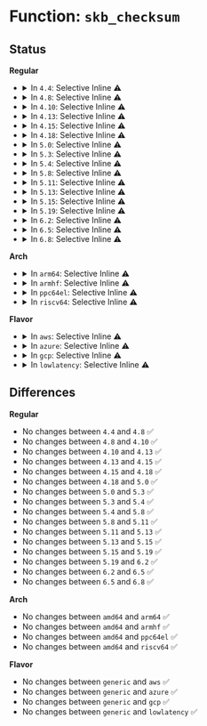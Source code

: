 # Function: <code>skb_checksum</code>

## Status
<b>Regular</b>
<ul>
<li>
<details>
<summary>In <code>4.4</code>: Selective Inline ⚠️</summary>

```c
__wsum skb_checksum(const struct sk_buff *skb, int offset, int len, __wsum csum);
```

**Collision:** Unique Global

**Inline:** Selective

**Transformation:** False

**Instances:**

```
In net/core/skbuff.c (ffffffff81707ab0)
Location: net/core/skbuff.c:2176
Inline: True
Inline callers:
  - net/core/skbuff.c:skb_segment
Direct callers:
  - net/core/datagram.c:__skb_checksum_complete_head
  - net/core/datagram.c:__skb_checksum_complete
  - net/core/dev.c:__skb_gro_checksum_complete
  - net/core/dev.c:skb_checksum_help
  - net/ipv4/udp.c:udp4_hwcsum
  - net/ipv4/udp.c:udp_set_csum
  - net/ipv4/udp.c:udp_send_skb
  - net/ipv4/udp_offload.c:skb_udp_tunnel_segment
  - net/ipv4/ipmr.c:pim_rcv
  - net/ipv6/udp.c:udp_v6_send_skb
  - net/ipv6/udp.c:udp_v6_send_skb
  - net/ipv6/ip6mr.c:pim6_rcv
  - net/ipv6/netfilter.c:nf_ip6_checksum
  - net/ipv6/netfilter.c:nf_ip6_checksum
  - net/ipv6/netfilter.c:nf_ip6_checksum_partial
  - net/ipv6/ip6_checksum.c:udp6_set_csum
  - net/ipv6/udp_offload.c:udp6_ufo_fragment
```
**Symbols:**

```
ffffffff81707ab0-ffffffff81707afb: skb_checksum (STB_GLOBAL)
```
</details>
</li>
<li>
<details>
<summary>In <code>4.8</code>: Selective Inline ⚠️</summary>

```c
__wsum skb_checksum(const struct sk_buff *skb, int offset, int len, __wsum csum);
```

**Collision:** Unique Global

**Inline:** Selective

**Transformation:** False

**Instances:**

```
In net/core/skbuff.c (ffffffff81772d9f)
Location: net/core/skbuff.c:2174
Inline: True
Inline callers:
  - net/core/skbuff.c:skb_segment
Direct callers:
  - net/core/datagram.c:__skb_checksum_complete
  - net/core/datagram.c:__skb_checksum_complete_head
  - net/core/dev.c:__skb_gro_checksum_complete
  - net/core/dev.c:skb_checksum_help
  - net/ipv4/udp.c:udp_send_skb
  - net/ipv4/udp.c:udp4_hwcsum
  - net/ipv4/ipmr.c:pim_rcv
  - net/ipv6/udp.c:udp_v6_send_skb
  - net/ipv6/udp.c:udp_v6_send_skb
  - net/ipv6/udp_offload.c:udp6_ufo_fragment
  - net/ipv6/ip6mr.c:pim6_rcv
  - net/ipv6/netfilter.c:nf_ip6_checksum_partial
  - net/ipv6/netfilter.c:nf_ip6_checksum
  - net/ipv6/netfilter.c:nf_ip6_checksum
```
**Symbols:**

```
ffffffff8176de50-ffffffff8176de9b: skb_checksum (STB_GLOBAL)
```
</details>
</li>
<li>
<details>
<summary>In <code>4.10</code>: Selective Inline ⚠️</summary>

```c
__wsum skb_checksum(const struct sk_buff *skb, int offset, int len, __wsum csum);
```

**Collision:** Unique Global

**Inline:** Selective

**Transformation:** False

**Instances:**

```
In net/core/skbuff.c (ffffffff8179ff50)
Location: net/core/skbuff.c:2150
Inline: True
Inline callers:
  - net/core/skbuff.c:skb_segment
Direct callers:
  - net/core/datagram.c:__skb_checksum_complete
  - net/core/datagram.c:__skb_checksum_complete_head
  - net/core/dev.c:__skb_gro_checksum_complete
  - net/core/dev.c:skb_checksum_help
  - net/ipv4/ip_sockglue.c:ip_cmsg_recv_offset
  - net/ipv4/udp.c:udp_send_skb
  - net/ipv4/udp.c:udp4_hwcsum
  - net/ipv4/ipmr.c:pim_rcv
  - net/ipv6/udp.c:udp_v6_send_skb
  - net/ipv6/udp.c:udp_v6_send_skb
  - net/ipv6/udp_offload.c:udp6_ufo_fragment
  - net/ipv6/ip6mr.c:pim6_rcv
  - net/ipv6/netfilter.c:nf_ip6_checksum_partial
  - net/ipv6/netfilter.c:nf_ip6_checksum
  - net/ipv6/netfilter.c:nf_ip6_checksum
```
**Symbols:**

```
ffffffff8179b290-ffffffff8179b2db: skb_checksum (STB_GLOBAL)
```
</details>
</li>
<li>
<details>
<summary>In <code>4.13</code>: Selective Inline ⚠️</summary>

```c
__wsum skb_checksum(const struct sk_buff *skb, int offset, int len, __wsum csum);
```

**Collision:** Unique Global

**Inline:** Selective

**Transformation:** False

**Instances:**

```
In net/core/skbuff.c (ffffffff817be941)
Location: net/core/skbuff.c:2164
Inline: True
Inline callers:
  - net/core/skbuff.c:skb_segment
Direct callers:
  - net/core/datagram.c:__skb_checksum_complete
  - net/core/datagram.c:__skb_checksum_complete_head
  - net/core/dev.c:__skb_gro_checksum_complete
  - net/core/dev.c:skb_checksum_help
  - net/ipv4/ip_sockglue.c:ip_cmsg_recv_offset
  - net/ipv4/udp.c:udp_send_skb
  - net/ipv4/udp.c:udp4_hwcsum
  - net/ipv4/ipmr.c:pim_rcv
  - net/ipv6/udp.c:udp_v6_send_skb
  - net/ipv6/udp.c:udp_v6_send_skb
  - net/ipv6/udp_offload.c:udp6_ufo_fragment
  - net/ipv6/ip6mr.c:pim6_rcv
  - net/ipv6/netfilter.c:nf_ip6_checksum_partial
  - net/ipv6/netfilter.c:nf_ip6_checksum
  - net/ipv6/netfilter.c:nf_ip6_checksum
```
**Symbols:**

```
ffffffff817b7db0-ffffffff817b7dfb: skb_checksum (STB_GLOBAL)
```
</details>
</li>
<li>
<details>
<summary>In <code>4.15</code>: Selective Inline ⚠️</summary>

```c
__wsum skb_checksum(const struct sk_buff *skb, int offset, int len, __wsum csum);
```

**Collision:** Unique Global

**Inline:** Selective

**Transformation:** False

**Instances:**

```
In net/core/skbuff.c (ffffffff81838288)
Location: net/core/skbuff.c:2532
Inline: True
Inline callers:
  - net/core/skbuff.c:skb_segment
Direct callers:
  - net/core/datagram.c:__skb_checksum_complete
  - net/core/datagram.c:__skb_checksum_complete_head
  - net/core/dev.c:__skb_gro_checksum_complete
  - net/core/dev.c:skb_checksum_help
  - net/ipv4/ip_sockglue.c:ip_cmsg_recv_offset
  - net/ipv4/udp.c:udp_send_skb
  - net/ipv4/udp.c:udp4_hwcsum
  - net/ipv4/ipmr.c:pim_rcv
  - net/ipv6/udp.c:udp_v6_send_skb
  - net/ipv6/udp.c:udp_v6_send_skb
  - net/ipv6/ip6mr.c:pim6_rcv
  - net/ipv6/netfilter.c:nf_ip6_checksum_partial
  - net/ipv6/netfilter.c:nf_ip6_checksum
  - net/ipv6/netfilter.c:nf_ip6_checksum
```
**Symbols:**

```
ffffffff81830510-ffffffff8183055b: skb_checksum (STB_GLOBAL)
```
</details>
</li>
<li>
<details>
<summary>In <code>4.18</code>: Selective Inline ⚠️</summary>

```c
__wsum skb_checksum(const struct sk_buff *skb, int offset, int len, __wsum csum);
```

**Collision:** Unique Global

**Inline:** Selective

**Transformation:** False

**Instances:**

```
In net/core/skbuff.c (ffffffff81882b57)
Location: net/core/skbuff.c:2548
Inline: True
Inline callers:
  - net/core/skbuff.c:skb_segment
  - net/core/skbuff.c:pskb_trim_rcsum_slow
Direct callers:
  - net/core/datagram.c:__skb_checksum_complete
  - net/core/datagram.c:__skb_checksum_complete_head
  - net/core/dev.c:__skb_gro_checksum_complete
  - net/core/dev.c:skb_checksum_help
  - net/ipv4/ip_sockglue.c:ip_cmsg_recv_offset
  - net/ipv4/udp.c:udp4_hwcsum
  - net/ipv4/ipmr.c:pim_rcv
  - net/ipv6/ip6mr.c:pim6_rcv
  - net/ipv6/netfilter.c:nf_ip6_checksum_partial
  - net/ipv6/netfilter.c:nf_ip6_checksum
  - net/ipv6/netfilter.c:nf_ip6_checksum
```
**Symbols:**

```
ffffffff8187a9e0-ffffffff8187aa2b: skb_checksum (STB_GLOBAL)
```
</details>
</li>
<li>
<details>
<summary>In <code>5.0</code>: Selective Inline ⚠️</summary>

```c
__wsum skb_checksum(const struct sk_buff *skb, int offset, int len, __wsum csum);
```

**Collision:** Unique Global

**Inline:** Selective

**Transformation:** False

**Instances:**

```
In net/core/skbuff.c (ffffffff818a35c2)
Location: net/core/skbuff.c:2544
Inline: True
Inline callers:
  - net/core/skbuff.c:skb_segment
  - net/core/skbuff.c:__skb_checksum_complete
  - net/core/skbuff.c:__skb_checksum_complete_head
  - net/core/skbuff.c:pskb_trim_rcsum_slow
Direct callers:
  - net/core/dev.c:__skb_gro_checksum_complete
  - net/core/dev.c:skb_checksum_help
  - net/netfilter/utils.c:nf_checksum_partial
  - net/netfilter/utils.c:nf_ip6_checksum
  - net/netfilter/utils.c:nf_ip6_checksum
  - net/ipv4/ip_sockglue.c:ip_cmsg_recv_offset
  - net/ipv4/udp.c:udp4_hwcsum
  - net/ipv4/ipmr.c:pim_rcv
  - net/ipv6/ip6mr.c:pim6_rcv
```
**Symbols:**

```
ffffffff8189b5e0-ffffffff8189b62b: skb_checksum (STB_GLOBAL)
```
</details>
</li>
<li>
<details>
<summary>In <code>5.3</code>: Selective Inline ⚠️</summary>

```c
__wsum skb_checksum(const struct sk_buff *skb, int offset, int len, __wsum csum);
```

**Collision:** Unique Global

**Inline:** Selective

**Transformation:** False

**Instances:**

```
In net/core/skbuff.c (ffffffff818ee2f3)
Location: net/core/skbuff.c:2710
Inline: True
Inline callers:
  - net/core/skbuff.c:skb_segment
  - net/core/skbuff.c:__skb_checksum_complete
  - net/core/skbuff.c:__skb_checksum_complete_head
  - net/core/skbuff.c:pskb_trim_rcsum_slow
Direct callers:
  - net/core/dev.c:__skb_gro_checksum_complete
  - net/core/dev.c:skb_checksum_help
  - net/netfilter/utils.c:nf_checksum_partial
  - net/netfilter/utils.c:nf_ip6_checksum
  - net/netfilter/utils.c:nf_ip6_checksum
  - net/ipv4/ip_sockglue.c:ip_cmsg_recv_offset
  - net/ipv4/udp.c:udp4_hwcsum
  - net/ipv4/ipmr.c:pim_rcv
  - net/ipv6/ip6mr.c:pim6_rcv
```
**Symbols:**

```
ffffffff818e6100-ffffffff818e614b: skb_checksum (STB_GLOBAL)
```
</details>
</li>
<li>
<details>
<summary>In <code>5.4</code>: Selective Inline ⚠️</summary>

```c
__wsum skb_checksum(const struct sk_buff *skb, int offset, int len, __wsum csum);
```

**Collision:** Unique Global

**Inline:** Selective

**Transformation:** False

**Instances:**

```
In net/core/skbuff.c (ffffffff819203e7)
Location: net/core/skbuff.c:2712
Inline: True
Inline callers:
  - net/core/skbuff.c:skb_segment
  - net/core/skbuff.c:__skb_checksum_complete
  - net/core/skbuff.c:__skb_checksum_complete_head
  - net/core/skbuff.c:pskb_trim_rcsum_slow
Direct callers:
  - net/core/dev.c:__skb_gro_checksum_complete
  - net/core/dev.c:skb_checksum_help
  - net/netfilter/utils.c:nf_checksum_partial
  - net/netfilter/utils.c:nf_ip6_checksum
  - net/netfilter/utils.c:nf_ip6_checksum
  - net/ipv4/ip_sockglue.c:ip_cmsg_recv_offset
  - net/ipv4/udp.c:udp4_hwcsum
  - net/ipv4/ipmr.c:pim_rcv
  - net/ipv6/ip6mr.c:pim6_rcv
```
**Symbols:**

```
ffffffff81918270-ffffffff819182bb: skb_checksum (STB_GLOBAL)
```
</details>
</li>
<li>
<details>
<summary>In <code>5.8</code>: Selective Inline ⚠️</summary>

```c
__wsum skb_checksum(const struct sk_buff *skb, int offset, int len, __wsum csum);
```

**Collision:** Unique Global

**Inline:** Selective

**Transformation:** False

**Instances:**

```
In net/core/skbuff.c (ffffffff819f3a03)
Location: net/core/skbuff.c:2711
Inline: True
Inline callers:
  - net/core/skbuff.c:skb_segment
  - net/core/skbuff.c:__skb_checksum_complete
  - net/core/skbuff.c:__skb_checksum_complete_head
  - net/core/skbuff.c:pskb_trim_rcsum_slow
Direct callers:
  - net/core/dev.c:__skb_gro_checksum_complete
  - net/core/dev.c:skb_checksum_help
  - net/netfilter/utils.c:nf_checksum_partial
  - net/netfilter/utils.c:nf_ip6_checksum
  - net/netfilter/utils.c:nf_ip6_checksum
  - net/ipv4/ip_sockglue.c:ip_cmsg_recv_offset
  - net/ipv4/udp.c:udp_send_skb
  - net/ipv4/udp.c:udp4_hwcsum
  - net/ipv4/udp_offload.c:udp4_ufo_fragment
  - net/ipv4/ipmr.c:pim_rcv
  - net/ipv6/udp.c:udp_v6_send_skb
  - net/ipv6/udp_offload.c:udp6_ufo_fragment
  - net/ipv6/ip6mr.c:pim6_rcv
```
**Symbols:**

```
ffffffff819eb3e0-ffffffff819eb42b: skb_checksum (STB_GLOBAL)
```
</details>
</li>
<li>
<details>
<summary>In <code>5.11</code>: Selective Inline ⚠️</summary>

```c
__wsum skb_checksum(const struct sk_buff *skb, int offset, int len, __wsum csum);
```

**Collision:** Unique Global

**Inline:** Selective

**Transformation:** False

**Instances:**

```
In net/core/skbuff.c (ffffffff819f3a2a)
Location: net/core/skbuff.c:2728
Inline: True
Inline callers:
  - net/core/skbuff.c:skb_segment
  - net/core/skbuff.c:__skb_checksum_complete
  - net/core/skbuff.c:__skb_checksum_complete_head
  - net/core/skbuff.c:pskb_trim_rcsum_slow
Direct callers:
  - net/core/dev.c:__skb_gro_checksum_complete
  - net/core/dev.c:skb_checksum_help
  - net/netfilter/utils.c:nf_checksum_partial
  - net/netfilter/utils.c:nf_ip6_checksum
  - net/netfilter/utils.c:nf_ip6_checksum
  - net/ipv4/ip_sockglue.c:ip_cmsg_recv_offset
  - net/ipv4/udp.c:udp_send_skb
  - net/ipv4/udp.c:udp4_hwcsum
  - net/ipv4/udp_offload.c:udp4_ufo_fragment
  - net/ipv4/icmp.c:ip_icmp_error_rfc4884_validate
  - net/ipv4/gre_offload.c:gre_gso_segment
  - net/ipv4/ipmr.c:pim_rcv
  - net/ipv6/udp.c:udp_v6_send_skb
  - net/ipv6/udp_offload.c:udp6_ufo_fragment
  - net/ipv6/ip6mr.c:pim6_rcv
```
**Symbols:**

```
ffffffff819eb100-ffffffff819eb14b: skb_checksum (STB_GLOBAL)
```
</details>
</li>
<li>
<details>
<summary>In <code>5.13</code>: Selective Inline ⚠️</summary>

```c
__wsum skb_checksum(const struct sk_buff *skb, int offset, int len, __wsum csum);
```

**Collision:** Unique Global

**Inline:** Selective

**Transformation:** False

**Instances:**

```
In net/core/skbuff.c (ffffffff819d9c18)
Location: net/core/skbuff.c:2811
Inline: True
Inline callers:
  - net/core/skbuff.c:skb_segment
  - net/core/skbuff.c:__skb_checksum_complete
  - net/core/skbuff.c:__skb_checksum_complete_head
  - net/core/skbuff.c:pskb_trim_rcsum_slow
Direct callers:
  - net/core/dev.c:__skb_gro_checksum_complete
  - net/core/dev.c:skb_checksum_help
  - net/netfilter/utils.c:nf_checksum_partial
  - net/netfilter/utils.c:nf_ip6_checksum
  - net/netfilter/utils.c:nf_ip6_checksum
  - net/ipv4/ip_sockglue.c:ip_cmsg_recv_offset
  - net/ipv4/udp.c:udp_send_skb
  - net/ipv4/udp.c:udp4_hwcsum
  - net/ipv4/udp_offload.c:udp4_ufo_fragment
  - net/ipv4/icmp.c:ip_icmp_error_rfc4884
  - net/ipv4/ipmr.c:pim_rcv
  - net/ipv6/udp.c:udp_v6_send_skb
  - net/ipv6/udp.c:udp_v6_send_skb
  - net/ipv6/udp_offload.c:udp6_ufo_fragment
  - net/ipv6/ip6mr.c:pim6_rcv
```
**Symbols:**

```
ffffffff819d1610-ffffffff819d165b: skb_checksum (STB_GLOBAL)
```
</details>
</li>
<li>
<details>
<summary>In <code>5.15</code>: Selective Inline ⚠️</summary>

```c
__wsum skb_checksum(const struct sk_buff *skb, int offset, int len, __wsum csum);
```

**Collision:** Unique Global

**Inline:** Selective

**Transformation:** False

**Instances:**

```
In net/core/skbuff.c (ffffffff81a89c0d)
Location: net/core/skbuff.c:2883
Inline: True
Inline callers:
  - net/core/skbuff.c:skb_segment
  - net/core/skbuff.c:__skb_checksum_complete
  - net/core/skbuff.c:__skb_checksum_complete_head
  - net/core/skbuff.c:pskb_trim_rcsum_slow
Direct callers:
  - net/core/dev.c:__skb_gro_checksum_complete
  - net/core/dev.c:skb_checksum_help
  - net/netfilter/utils.c:nf_checksum_partial
  - net/netfilter/utils.c:nf_ip6_checksum
  - net/netfilter/utils.c:nf_ip6_checksum
  - net/ipv4/ip_sockglue.c:ip_cmsg_recv_offset
  - net/ipv4/udp.c:udp_send_skb
  - net/ipv4/udp.c:udp4_hwcsum
  - net/ipv4/udp_offload.c:udp4_ufo_fragment
  - net/ipv4/icmp.c:ip_icmp_error_rfc4884
  - net/ipv4/ipmr.c:pim_rcv
  - net/ipv6/udp.c:udp_v6_send_skb
  - net/ipv6/udp.c:udp_v6_send_skb
  - net/ipv6/udp_offload.c:udp6_ufo_fragment
  - net/ipv6/ip6mr.c:pim6_rcv
  - net/mptcp/protocol.c:mptcp_update_data_checksum
  - net/mptcp/subflow.c:validate_data_csum
```
**Symbols:**

```
ffffffff81a810d0-ffffffff81a8111b: skb_checksum (STB_GLOBAL)
```
</details>
</li>
<li>
<details>
<summary>In <code>5.19</code>: Selective Inline ⚠️</summary>

```c
__wsum skb_checksum(const struct sk_buff *skb, int offset, int len, __wsum csum);
```

**Collision:** Unique Global

**Inline:** Selective

**Transformation:** False

**Instances:**

```
In net/core/skbuff.c (ffffffff81bfef94)
Location: net/core/skbuff.c:2932
Inline: True
Inline callers:
  - net/core/skbuff.c:skb_segment
  - net/core/skbuff.c:__skb_checksum_complete
  - net/core/skbuff.c:__skb_checksum_complete_head
  - net/core/skbuff.c:pskb_trim_rcsum_slow
Direct callers:
  - net/core/dev.c:skb_checksum_help
  - net/core/gro.c:__skb_gro_checksum_complete
  - net/netfilter/utils.c:nf_checksum_partial
  - net/netfilter/utils.c:nf_ip6_checksum
  - net/netfilter/utils.c:nf_ip6_checksum
  - net/ipv4/ip_sockglue.c:ip_cmsg_recv_offset
  - net/ipv4/udp.c:udp_send_skb
  - net/ipv4/udp.c:udp4_hwcsum
  - net/ipv4/udp_offload.c:udp4_ufo_fragment
  - net/ipv4/icmp.c:ip_icmp_error_rfc4884
  - net/ipv4/ipmr.c:pim_rcv
  - net/ipv6/udp.c:udp_v6_send_skb
  - net/ipv6/udp.c:udp_v6_send_skb
  - net/ipv6/udp_offload.c:udp6_ufo_fragment
  - net/ipv6/ip6mr.c:pim6_rcv
  - net/mptcp/protocol.c:mptcp_update_data_checksum
  - net/mptcp/subflow.c:validate_data_csum
```
**Symbols:**

```
ffffffff81bf5bb0-ffffffff81bf5c0a: skb_checksum (STB_GLOBAL)
```
</details>
</li>
<li>
<details>
<summary>In <code>6.2</code>: Selective Inline ⚠️</summary>

```c
__wsum skb_checksum(const struct sk_buff *skb, int offset, int len, __wsum csum);
```

**Collision:** Unique Global

**Inline:** Selective

**Transformation:** False

**Instances:**

```
In net/core/skbuff.c (ffffffff81dada7f)
Location: net/core/skbuff.c:3138
Inline: True
Inline callers:
  - net/core/skbuff.c:skb_segment
  - net/core/skbuff.c:__skb_checksum_complete
  - net/core/skbuff.c:__skb_checksum_complete_head
  - net/core/skbuff.c:pskb_trim_rcsum_slow
Direct callers:
  - net/core/dev.c:skb_checksum_help
  - net/core/gro.c:__skb_gro_checksum_complete
  - net/netfilter/utils.c:nf_checksum_partial
  - net/netfilter/utils.c:nf_ip6_checksum
  - net/netfilter/utils.c:nf_ip6_checksum
  - net/ipv4/ip_sockglue.c:ip_cmsg_recv_offset
  - net/ipv4/udp.c:udp_send_skb
  - net/ipv4/udp.c:udp4_hwcsum
  - net/ipv4/udp_offload.c:udp4_ufo_fragment
  - net/ipv4/icmp.c:ip_icmp_error_rfc4884
  - net/ipv4/ipmr.c:pim_rcv
  - net/ipv6/udp.c:udp_v6_send_skb
  - net/ipv6/udp.c:udp_v6_send_skb
  - net/ipv6/udp_offload.c:udp6_ufo_fragment
  - net/ipv6/ip6mr.c:pim6_rcv
  - net/mptcp/protocol.c:mptcp_update_data_checksum
  - net/mptcp/subflow.c:validate_data_csum
```
**Symbols:**

```
ffffffff81da3df0-ffffffff81da3e4a: skb_checksum (STB_GLOBAL)
```
</details>
</li>
<li>
<details>
<summary>In <code>6.5</code>: Selective Inline ⚠️</summary>

```c
__wsum skb_checksum(const struct sk_buff *skb, int offset, int len, __wsum csum);
```

**Collision:** Unique Global

**Inline:** Selective

**Transformation:** False

**Instances:**

```
In net/core/skbuff.c (ffffffff81e1da0c)
Location: net/core/skbuff.c:3308
Inline: True
Inline callers:
  - net/core/skbuff.c:skb_segment
  - net/core/skbuff.c:__skb_checksum_complete
  - net/core/skbuff.c:__skb_checksum_complete_head
  - net/core/skbuff.c:pskb_trim_rcsum_slow
Direct callers:
  - net/core/dev.c:skb_checksum_help
  - net/core/gro.c:__skb_gro_checksum_complete
  - net/netfilter/utils.c:nf_checksum_partial
  - net/netfilter/utils.c:nf_ip6_checksum
  - net/netfilter/utils.c:nf_ip6_checksum
  - net/ipv4/ip_sockglue.c:ip_cmsg_recv_offset
  - net/ipv4/udp.c:udp_send_skb
  - net/ipv4/udp.c:udp4_hwcsum
  - net/ipv4/udp_offload.c:udp4_ufo_fragment
  - net/ipv4/icmp.c:ip_icmp_error_rfc4884
  - net/ipv4/ip_tunnel_core.c:iptunnel_pmtud_build_icmp
  - net/ipv4/ipmr.c:pim_rcv
  - net/ipv6/udp.c:udp_v6_send_skb
  - net/ipv6/udp.c:udp_v6_send_skb
  - net/ipv6/udp_offload.c:udp6_ufo_fragment
  - net/ipv6/ip6mr.c:pim6_rcv
  - net/mptcp/protocol.c:mptcp_update_data_checksum
  - net/mptcp/subflow.c:validate_data_csum
```
**Symbols:**

```
ffffffff81e12a60-ffffffff81e12aba: skb_checksum (STB_GLOBAL)
```
</details>
</li>
<li>
<details>
<summary>In <code>6.8</code>: Selective Inline ⚠️</summary>

```c
__wsum skb_checksum(const struct sk_buff *skb, int offset, int len, __wsum csum);
```

**Collision:** Unique Global

**Inline:** Selective

**Transformation:** False

**Instances:**

```
In net/core/skbuff.c (ffffffff81edb116)
Location: net/core/skbuff.c:3396
Inline: True
Inline callers:
  - net/core/skbuff.c:skb_segment
  - net/core/skbuff.c:__skb_checksum_complete
  - net/core/skbuff.c:__skb_checksum_complete_head
  - net/core/skbuff.c:pskb_trim_rcsum_slow
Direct callers:
  - net/core/dev.c:skb_checksum_help
  - net/core/gro.c:__skb_gro_checksum_complete
  - net/netfilter/utils.c:nf_checksum_partial
  - net/netfilter/utils.c:nf_ip6_checksum
  - net/netfilter/utils.c:nf_ip6_checksum
  - net/ipv4/ip_sockglue.c:ip_cmsg_recv_offset
  - net/ipv4/udp.c:udp_send_skb
  - net/ipv4/udp.c:udp4_hwcsum
  - net/ipv4/udp_offload.c:udp4_ufo_fragment
  - net/ipv4/icmp.c:ip_icmp_error_rfc4884
  - net/ipv4/ip_tunnel_core.c:iptunnel_pmtud_build_icmpv6
  - net/ipv4/ip_tunnel_core.c:iptunnel_pmtud_build_icmp
  - net/ipv4/ipmr.c:pim_rcv
  - net/ipv6/udp.c:udp_v6_send_skb
  - net/ipv6/udp.c:udp_v6_send_skb
  - net/ipv6/udp_offload.c:udp6_ufo_fragment
  - net/ipv6/ip6mr.c:pim6_rcv
  - net/mptcp/protocol.c:mptcp_update_data_checksum
  - net/mptcp/subflow.c:validate_data_csum
```
**Symbols:**

```
ffffffff81ecfc20-ffffffff81ecfc7a: skb_checksum (STB_GLOBAL)
```
</details>
</li>
</ul>
<b>Arch</b>
<ul>
<li>
<details>
<summary>In <code>arm64</code>: Selective Inline ⚠️</summary>

```c
__wsum skb_checksum(const struct sk_buff *skb, int offset, int len, __wsum csum);
```

**Collision:** Unique Global

**Inline:** Selective

**Transformation:** False

**Instances:**

```
In net/core/skbuff.c (ffff800010bbadc0)
Location: net/core/skbuff.c:2712
Inline: True
Inline callers:
  - net/core/skbuff.c:skb_segment
  - net/core/skbuff.c:__skb_checksum_complete
  - net/core/skbuff.c:__skb_checksum_complete_head
  - net/core/skbuff.c:pskb_trim_rcsum_slow
Direct callers:
  - net/core/dev.c:__skb_gro_checksum_complete
  - net/core/dev.c:skb_checksum_help
  - net/netfilter/utils.c:nf_checksum_partial
  - net/netfilter/utils.c:nf_ip6_checksum
  - net/netfilter/utils.c:nf_ip6_checksum
  - net/ipv4/ip_sockglue.c:ip_cmsg_recv_offset
  - net/ipv4/udp.c:udp4_hwcsum
  - net/ipv4/ipmr.c:pim_rcv
  - net/ipv6/ip6mr.c:pim6_rcv
```
**Symbols:**

```
ffff800010bb1298-ffff800010bb1328: skb_checksum (STB_GLOBAL)
```
</details>
</li>
<li>
<details>
<summary>In <code>armhf</code>: Selective Inline ⚠️</summary>

```c
__wsum skb_checksum(const struct sk_buff *skb, int offset, int len, __wsum csum);
```

**Collision:** Unique Global

**Inline:** Selective

**Transformation:** False

**Instances:**

```
In net/core/skbuff.c (c0cd75e8)
Location: net/core/skbuff.c:2712
Inline: True
Inline callers:
  - net/core/skbuff.c:skb_segment
  - net/core/skbuff.c:__skb_checksum_complete
  - net/core/skbuff.c:__skb_checksum_complete_head
  - net/core/skbuff.c:pskb_trim_rcsum_slow
Direct callers:
  - net/core/dev.c:__skb_gro_checksum_complete
  - net/core/dev.c:skb_checksum_help
  - net/netfilter/utils.c:nf_checksum_partial
  - net/netfilter/utils.c:nf_ip6_checksum
  - net/netfilter/utils.c:nf_ip6_checksum
  - net/ipv4/ip_sockglue.c:ip_cmsg_recv_offset
  - net/ipv4/udp.c:udp_send_skb
  - net/ipv4/udp.c:udp4_hwcsum
  - net/ipv4/ipmr.c:pim_rcv
  - net/ipv6/udp.c:udp_v6_send_skb
  - net/ipv6/udp.c:udp_v6_send_skb
  - net/ipv6/ip6mr.c:pim6_rcv
```
**Symbols:**

```
c0cced98-c0ccee14: skb_checksum (STB_GLOBAL)
```
</details>
</li>
<li>
<details>
<summary>In <code>ppc64el</code>: Selective Inline ⚠️</summary>

```c
__wsum skb_checksum(const struct sk_buff *skb, int offset, int len, __wsum csum);
```

**Collision:** Unique Global

**Inline:** Selective

**Transformation:** False

**Instances:**

```
In net/core/skbuff.c (c000000000c93b78)
Location: net/core/skbuff.c:2712
Inline: True
Inline callers:
  - net/core/skbuff.c:skb_segment
  - net/core/skbuff.c:__skb_checksum_complete
  - net/core/skbuff.c:__skb_checksum_complete_head
  - net/core/skbuff.c:pskb_trim_rcsum_slow
Direct callers:
  - net/core/dev.c:__skb_gro_checksum_complete
  - net/core/dev.c:skb_checksum_help
  - net/netfilter/utils.c:nf_checksum_partial
  - net/netfilter/utils.c:nf_ip6_checksum
  - net/netfilter/utils.c:nf_ip6_checksum
  - net/ipv4/ip_sockglue.c:ip_cmsg_recv_offset
  - net/ipv4/udp.c:udp4_hwcsum
  - net/ipv4/ipmr.c:pim_rcv
  - net/ipv6/ip6mr.c:pim6_rcv
```
**Symbols:**

```
c000000000c88790-c000000000c88804: skb_checksum (STB_GLOBAL)
```
</details>
</li>
<li>
<details>
<summary>In <code>riscv64</code>: Selective Inline ⚠️</summary>

```c
__wsum skb_checksum(const struct sk_buff *skb, int offset, int len, __wsum csum);
```

**Collision:** Unique Global

**Inline:** Selective

**Transformation:** False

**Instances:**

```
In net/core/skbuff.c (ffffffe000749f58)
Location: net/core/skbuff.c:2712
Inline: True
Inline callers:
  - net/core/skbuff.c:skb_segment
  - net/core/skbuff.c:__skb_checksum_complete
  - net/core/skbuff.c:__skb_checksum_complete_head
  - net/core/skbuff.c:pskb_trim_rcsum_slow
Direct callers:
  - net/core/dev.c:__skb_gro_checksum_complete
  - net/core/dev.c:skb_checksum_help
  - net/netfilter/utils.c:nf_checksum_partial
  - net/netfilter/utils.c:nf_ip6_checksum
  - net/netfilter/utils.c:nf_ip6_checksum
  - net/ipv4/ip_sockglue.c:ip_cmsg_recv_offset
  - net/ipv4/udp.c:udp4_hwcsum
  - net/ipv4/ipmr.c:pim_rcv
  - net/ipv6/ip6mr.c:pim6_rcv
```
**Symbols:**

```
ffffffe000742ce6-ffffffe000742d46: skb_checksum (STB_GLOBAL)
```
</details>
</li>
</ul>
<b>Flavor</b>
<ul>
<li>
<details>
<summary>In <code>aws</code>: Selective Inline ⚠️</summary>

```c
__wsum skb_checksum(const struct sk_buff *skb, int offset, int len, __wsum csum);
```

**Collision:** Unique Global

**Inline:** Selective

**Transformation:** False

**Instances:**

```
In net/core/skbuff.c (ffffffff818c03e7)
Location: net/core/skbuff.c:2712
Inline: True
Inline callers:
  - net/core/skbuff.c:skb_segment
  - net/core/skbuff.c:__skb_checksum_complete
  - net/core/skbuff.c:__skb_checksum_complete_head
  - net/core/skbuff.c:pskb_trim_rcsum_slow
Direct callers:
  - net/core/dev.c:__skb_gro_checksum_complete
  - net/core/dev.c:skb_checksum_help
  - net/netfilter/utils.c:nf_checksum_partial
  - net/netfilter/utils.c:nf_ip6_checksum
  - net/netfilter/utils.c:nf_ip6_checksum
  - net/ipv4/ip_sockglue.c:ip_cmsg_recv_offset
  - net/ipv4/udp.c:udp4_hwcsum
  - net/ipv4/ipmr.c:pim_rcv
  - net/ipv6/ip6mr.c:pim6_rcv
```
**Symbols:**

```
ffffffff818b8270-ffffffff818b82bb: skb_checksum (STB_GLOBAL)
```
</details>
</li>
<li>
<details>
<summary>In <code>azure</code>: Selective Inline ⚠️</summary>

```c
__wsum skb_checksum(const struct sk_buff *skb, int offset, int len, __wsum csum);
```

**Collision:** Unique Global

**Inline:** Selective

**Transformation:** False

**Instances:**

```
In net/core/skbuff.c (ffffffff8187a327)
Location: net/core/skbuff.c:2712
Inline: True
Inline callers:
  - net/core/skbuff.c:skb_segment
  - net/core/skbuff.c:__skb_checksum_complete
  - net/core/skbuff.c:__skb_checksum_complete_head
  - net/core/skbuff.c:pskb_trim_rcsum_slow
Direct callers:
  - net/core/dev.c:__skb_gro_checksum_complete
  - net/core/dev.c:skb_checksum_help
  - net/netfilter/utils.c:nf_checksum_partial
  - net/netfilter/utils.c:nf_ip6_checksum
  - net/netfilter/utils.c:nf_ip6_checksum
  - net/ipv4/ip_sockglue.c:ip_cmsg_recv_offset
  - net/ipv4/udp.c:udp4_hwcsum
  - net/ipv4/ipmr.c:pim_rcv
  - net/ipv6/ip6mr.c:pim6_rcv
```
**Symbols:**

```
ffffffff818721c0-ffffffff8187220b: skb_checksum (STB_GLOBAL)
```
</details>
</li>
<li>
<details>
<summary>In <code>gcp</code>: Selective Inline ⚠️</summary>

```c
__wsum skb_checksum(const struct sk_buff *skb, int offset, int len, __wsum csum);
```

**Collision:** Unique Global

**Inline:** Selective

**Transformation:** False

**Instances:**

```
In net/core/skbuff.c (ffffffff819113e7)
Location: net/core/skbuff.c:2712
Inline: True
Inline callers:
  - net/core/skbuff.c:skb_segment
  - net/core/skbuff.c:__skb_checksum_complete
  - net/core/skbuff.c:__skb_checksum_complete_head
  - net/core/skbuff.c:pskb_trim_rcsum_slow
Direct callers:
  - net/core/dev.c:__skb_gro_checksum_complete
  - net/core/dev.c:skb_checksum_help
  - net/netfilter/utils.c:nf_checksum_partial
  - net/netfilter/utils.c:nf_ip6_checksum
  - net/netfilter/utils.c:nf_ip6_checksum
  - net/ipv4/ip_sockglue.c:ip_cmsg_recv_offset
  - net/ipv4/udp.c:udp4_hwcsum
  - net/ipv4/ipmr.c:pim_rcv
  - net/ipv6/ip6mr.c:pim6_rcv
```
**Symbols:**

```
ffffffff81909270-ffffffff819092bb: skb_checksum (STB_GLOBAL)
```
</details>
</li>
<li>
<details>
<summary>In <code>lowlatency</code>: Selective Inline ⚠️</summary>

```c
__wsum skb_checksum(const struct sk_buff *skb, int offset, int len, __wsum csum);
```

**Collision:** Unique Global

**Inline:** Selective

**Transformation:** False

**Instances:**

```
In net/core/skbuff.c (ffffffff81932547)
Location: net/core/skbuff.c:2712
Inline: True
Inline callers:
  - net/core/skbuff.c:skb_segment
  - net/core/skbuff.c:__skb_checksum_complete
  - net/core/skbuff.c:__skb_checksum_complete_head
  - net/core/skbuff.c:pskb_trim_rcsum_slow
Direct callers:
  - net/core/dev.c:__skb_gro_checksum_complete
  - net/core/dev.c:skb_checksum_help
  - net/netfilter/utils.c:nf_checksum_partial
  - net/netfilter/utils.c:nf_ip6_checksum
  - net/netfilter/utils.c:nf_ip6_checksum
  - net/ipv4/ip_sockglue.c:ip_cmsg_recv_offset
  - net/ipv4/udp.c:udp4_hwcsum
  - net/ipv4/ipmr.c:pim_rcv
  - net/ipv6/ip6mr.c:pim6_rcv
```
**Symbols:**

```
ffffffff8192a340-ffffffff8192a38b: skb_checksum (STB_GLOBAL)
```
</details>
</li>
</ul>

## Differences
<b>Regular</b>
<ul>
<li>
No changes between <code>4.4</code> and <code>4.8</code> ✅
</li>
<li>
No changes between <code>4.8</code> and <code>4.10</code> ✅
</li>
<li>
No changes between <code>4.10</code> and <code>4.13</code> ✅
</li>
<li>
No changes between <code>4.13</code> and <code>4.15</code> ✅
</li>
<li>
No changes between <code>4.15</code> and <code>4.18</code> ✅
</li>
<li>
No changes between <code>4.18</code> and <code>5.0</code> ✅
</li>
<li>
No changes between <code>5.0</code> and <code>5.3</code> ✅
</li>
<li>
No changes between <code>5.3</code> and <code>5.4</code> ✅
</li>
<li>
No changes between <code>5.4</code> and <code>5.8</code> ✅
</li>
<li>
No changes between <code>5.8</code> and <code>5.11</code> ✅
</li>
<li>
No changes between <code>5.11</code> and <code>5.13</code> ✅
</li>
<li>
No changes between <code>5.13</code> and <code>5.15</code> ✅
</li>
<li>
No changes between <code>5.15</code> and <code>5.19</code> ✅
</li>
<li>
No changes between <code>5.19</code> and <code>6.2</code> ✅
</li>
<li>
No changes between <code>6.2</code> and <code>6.5</code> ✅
</li>
<li>
No changes between <code>6.5</code> and <code>6.8</code> ✅
</li>
</ul>
<b>Arch</b>
<ul>
<li>
No changes between <code>amd64</code> and <code>arm64</code> ✅
</li>
<li>
No changes between <code>amd64</code> and <code>armhf</code> ✅
</li>
<li>
No changes between <code>amd64</code> and <code>ppc64el</code> ✅
</li>
<li>
No changes between <code>amd64</code> and <code>riscv64</code> ✅
</li>
</ul>
<b>Flavor</b>
<ul>
<li>
No changes between <code>generic</code> and <code>aws</code> ✅
</li>
<li>
No changes between <code>generic</code> and <code>azure</code> ✅
</li>
<li>
No changes between <code>generic</code> and <code>gcp</code> ✅
</li>
<li>
No changes between <code>generic</code> and <code>lowlatency</code> ✅
</li>
</ul>
